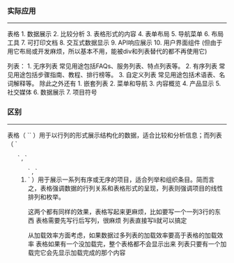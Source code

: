 ### 实际应用
<hr>
表格
    1. 数据展示
    2. 比较分析
    3. 表格形式的内容
    4. 表单布局
    5. 导航菜单
    6. 布局工具
    7. 可打印文档
    8. 交互式数据显示
    9. API响应展示
    10. 用户界面组件
    (但由于用它布局或开发麻烦，所以基本不用，能被div和列表替代的都不再使用它)

列表：
    1. 无序列表
        常见用途包括FAQs、服务列表、特点列表等。
    2. 有序列表
        常见用途包括步骤指南、教程、排行榜等。
    3. 自定义列表
        常见用途包括术语表、名词解释等。
    除此之外还有
    1. 嵌套列表
    2. 菜单和导航
    3. 内容概览
    4. 产品显示
    5. 社交媒体
    6. 数据展示
    7. 项目符号

### 区别
<hr>
表格（  `<table>`  ）用于以行列的形式展示结构化的数据，适合比较和分析信息；而列表（  `<ul>`  ,   `<ol>`  ,   `<li>`  ）用于展示一系列有序或无序的项目，适合列举和组织条目。简而言之，表格强调数据的行列关系和表格形式的呈现，列表则强调项目的线性排列和枚举。

这两个都有同样的效果，表格写起来更麻烦，比如要写一个一列3行的东西
表格需要先写行后写列，很麻烦
列表直接写li就可以搞定

从加载效率方面考虑，如果数据过多列表的加载效率要高于表格的加载效率
    表格如果有一个没加载完，整个表格都不会显示出来
    列表只要有一个加载完它会先显示加载完成的那个内容